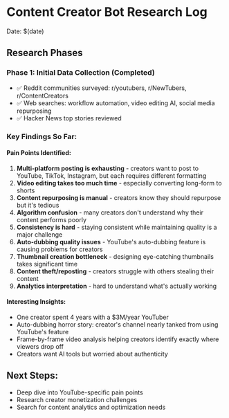# Content Creator Bot Research Log
Date: $(date)

## Research Phases

### Phase 1: Initial Data Collection (Completed)
- ✅ Reddit communities surveyed: r/youtubers, r/NewTubers, r/ContentCreators
- ✅ Web searches: workflow automation, video editing AI, social media repurposing
- ✅ Hacker News top stories reviewed

### Key Findings So Far:

#### Pain Points Identified:
1. **Multi-platform posting is exhausting** - creators want to post to YouTube, TikTok, Instagram, but each requires different formatting
2. **Video editing takes too much time** - especially converting long-form to shorts
3. **Content repurposing is manual** - creators know they should repurpose but it's tedious
4. **Algorithm confusion** - many creators don't understand why their content performs poorly
5. **Consistency is hard** - staying consistent while maintaining quality is a major challenge
6. **Auto-dubbing quality issues** - YouTube's auto-dubbing feature is causing problems for creators
7. **Thumbnail creation bottleneck** - designing eye-catching thumbnails takes significant time
8. **Content theft/reposting** - creators struggle with others stealing their content
9. **Analytics interpretation** - hard to understand what's actually working

#### Interesting Insights:
- One creator spent 4 years with a $3M/year YouTuber
- Auto-dubbing horror story: creator's channel nearly tanked from using YouTube's feature
- Frame-by-frame video analysis helping creators identify exactly where viewers drop off
- Creators want AI tools but worried about authenticity

## Next Steps:
- Deep dive into YouTube-specific pain points
- Research creator monetization challenges
- Search for content analytics and optimization needs
